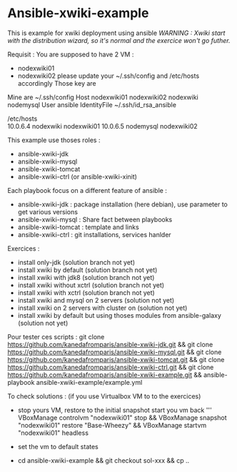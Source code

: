 # Ansible-xwiki-example

This is  example for xwiki deployment using ansible
_WARNING : Xwiki start with the distribution wizard, so it's normal and the exercice won't go futher._

Requisit : 
You are supposed to have 2 VM :
 - nodexwiki01
 - nodexwiki02
please update your ~/.ssh/config and /etc/hosts accordingly
Those key are 

Mine are 
 ~/.ssh/config
Host nodexwiki01 nodexwiki02 nodexwiki nodemysql
        User ansible
        IdentityFile ~/.ssh/id_rsa_ansible
        
/etc/hosts        
10.0.6.4        nodexwiki nodexwiki01
10.0.6.5        nodemysql nodexwiki02


This example use thoses roles :
- ansible-xwiki-jdk 
- ansible-xwiki-mysql
- ansible-xwiki-tomcat
- ansible-xwiki-ctrl (or ansible-xwiki-xinit)

Each playbook focus on a different feature of ansible :
 - ansible-xwiki-jdk : package installation (here debian), use parameter to get various versions
 - ansible-xwiki-mysql : Share fact between playbooks
 - ansible-xwiki-tomcat : template and links
 - ansible-xwiki-ctrl : git installations, services hanlder

Exercices :
 - install only-jdk (solution branch not yet)
 - install xwiki by default (solution branch not yet)
 - install xwiki with jdk8 (solution branch not yet)
 - install xwiki without xctrl (solution branch not yet)
 - install xwiki with xctrl (solution branch not yet)
 - install xwiki and mysql on 2 servers (solution not yet)
 - install xwiki on 2 servers with cluster on (solution not yet)
 - install xwiki by default but using thoses modules from ansible-galaxy (solution not yet)

Pour tester ces scripts :
git clone https://github.com/kanedafromparis/ansible-xwiki-jdk.git &&
git clone https://github.com/kanedafromparis/ansible-xwiki-mysql.git &&
git clone https://github.com/kanedafromparis/ansible-xwiki-tomcat.git &&
git clone https://github.com/kanedafromparis/ansible-xwiki-ctrl.git &&
git clone https://github.com/kanedafromparis/ansible-xwiki-example.git &&
ansible-playbook ansible-xwiki-example/example.yml 
 
 
To check solutions :
(if you use Virtualbox VM to to the exercices)
 - stop yours VM, restore to the initial snapshot start you vm back
 ''' VBoxManage controlvm "nodexwiki01" stop && VBoxManage snapshot "nodexwiki01" restore "Base-Wheezy" && VBoxManage startvm "nodexwiki01" headless  
 
 - set the vm to default states 
 - cd ansible-xwiki-example && git checkout sol-xxx && cp ..

